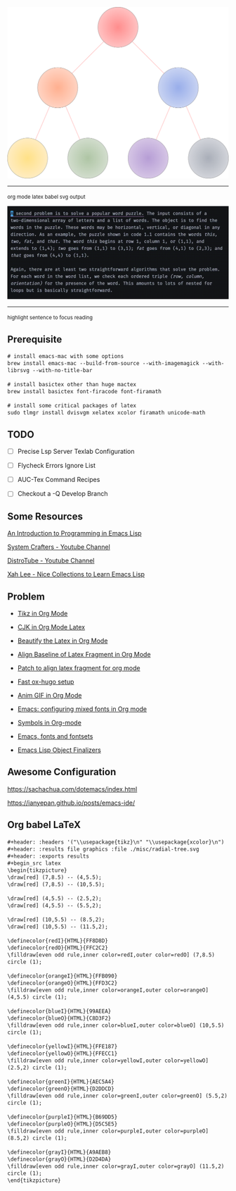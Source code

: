 <p align="center">
  <img src="./misc/radial-tree.svg" title="hover text">
  <hr>
  <small>org mode latex babel svg output</small>
</p>

<p align="center">
  <img src="./misc/show-case.gif" title="hover text">
  <hr>
  <small>highlight sentence to focus reading</small>
</p>

## Prerequisite

``` shell
# install emacs-mac with some options
brew install emacs-mac --build-from-source --with-imagemagick --with-librsvg --with-no-title-bar

# install basictex other than huge mactex
brew install basictex font-firacode font-firamath

# install some critical packages of latex
sudo tlmgr install dvisvgm xelatex xcolor firamath unicode-math
```

## TODO

- [ ] Precise Lsp Server Texlab Configuration

- [ ] Flycheck Errors Ignore List

- [ ] AUC-Tex Command Recipes

- [ ] Checkout a -Q Develop Branch

## Some Resources

[An Introduction to Programming in Emacs Lisp](https://www.gnu.org/software/emacs/manual/html_node/eintr/index.html#Top)

[System Crafters - Youtube Channel](https://www.youtube.com/@SystemCrafters)

[DistroTube - Youtube Channel](https://www.youtube.com/@DistroTube)

[Xah Lee - Nice Collections to Learn Emacs Lisp](http://xahlee.info/emacs/emacs/elisp_basics.html)

## Problem

- [Tikz in Org Mode](https://ionizing.page/post/a-new-journey/)

- [CJK in Org Mode Latex](https://q3yi.me/post/4_use_xelatex_instead_of_latex_in_org_preview_latex_process/)

- [Beautify the Latex in Org Mode](https://emacs-china.org/t/org-mode-latex-mode/22490)

- [Align Baseline of Latex Fragment in Org Mode](https://emacs-china.org/t/org-latex-preview/22288)

- [Patch to align latex fragment for org mode](https://list.orgmode.org/874k9oxy48.fsf@gmail.com/#Z32lisp:org.el)

- [Fast ox-hugo setup](https://ox-hugo.scripter.co)

- [Anim GIF in Org Mode](https://github.com/shg/org-inline-anim.el)

- [Emacs: configuring mixed fonts in Org mode](https://protesilaos.com/codelog/2020-07-17-emacs-mixed-fonts-org/)

- [Symbols in Org-mode](https://orgmode.org/worg/org-symbols.html)

- [Emacs, fonts and fontsets](https://idiocy.org/emacs-fonts-and-fontsets.html)

- [Emacs Lisp Object Finalizers](https://nullprogram.com/blog/2014/01/27/)

## Awesome Configuration

<https://sachachua.com/dotemacs/index.html>

<https://ianyepan.github.io/posts/emacs-ide/>

## Org babel LaTeX

```{=org}
#+header: :headers '("\\usepackage{tikz}\n" "\\usepackage{xcolor}\n")
#+header: :results file graphics :file ./misc/radial-tree.svg
#+header: :exports results
#+begin_src latex
\begin{tikzpicture}
\draw[red] (7,8.5) -- (4,5.5);
\draw[red] (7,8.5) -- (10,5.5);

\draw[red] (4,5.5) -- (2.5,2);
\draw[red] (4,5.5) -- (5.5,2);

\draw[red] (10,5.5) -- (8.5,2);
\draw[red] (10,5.5) -- (11.5,2);

\definecolor{redI}{HTML}{FF8D8D}
\definecolor{redO}{HTML}{FFC2C2}
\filldraw[even odd rule,inner color=redI,outer color=redO] (7,8.5) circle (1);

\definecolor{orangeI}{HTML}{FFB090}
\definecolor{orangeO}{HTML}{FFD3C2}
\filldraw[even odd rule,inner color=orangeI,outer color=orangeO] (4,5.5) circle (1);

\definecolor{blueI}{HTML}{99AEEA}
\definecolor{blueO}{HTML}{C8D3F2}
\filldraw[even odd rule,inner color=blueI,outer color=blueO] (10,5.5) circle (1);

\definecolor{yellowI}{HTML}{FFE187}
\definecolor{yellowO}{HTML}{FFECC1}
\filldraw[even odd rule,inner color=yellowI,outer color=yellowO] (2.5,2) circle (1);

\definecolor{greenI}{HTML}{AEC5A4}
\definecolor{greenO}{HTML}{D2DDCD}
\filldraw[even odd rule,inner color=greenI,outer color=greenO] (5.5,2) circle (1);

\definecolor{purpleI}{HTML}{B69DD5}
\definecolor{purpleO}{HTML}{D5C5E5}
\filldraw[even odd rule,inner color=purpleI,outer color=purpleO] (8.5,2) circle (1);

\definecolor{grayI}{HTML}{A9AEB8}
\definecolor{grayO}{HTML}{D2D4DA}
\filldraw[even odd rule,inner color=grayI,outer color=grayO] (11.5,2) circle (1);
\end{tikzpicture}
```

